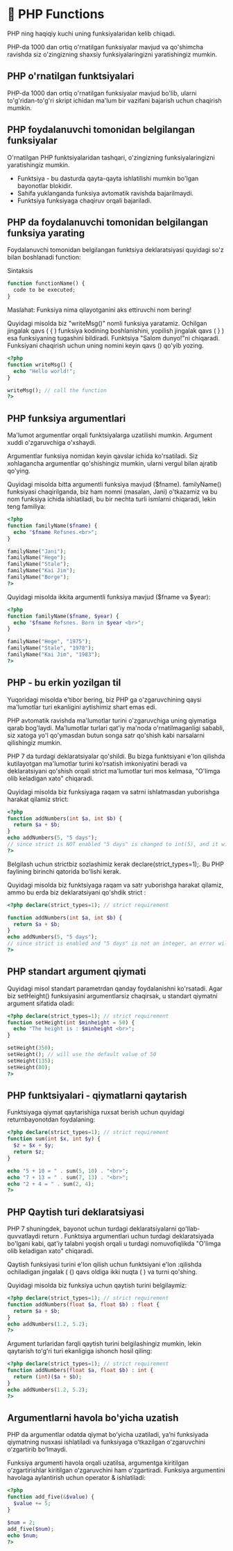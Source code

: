 # 📔 PHP Functions

PHP ning haqiqiy kuchi uning funksiyalaridan kelib chiqadi.

PHP-da 1000 dan ortiq o'rnatilgan funksiyalar mavjud va qo'shimcha ravishda siz o'zingizning shaxsiy funksiyalaringizni yaratishingiz mumkin.

## PHP o'rnatilgan funktsiyalari
PHP-da 1000 dan ortiq o'rnatilgan funksiyalar mavjud bo'lib, ularni to'g'ridan-to'g'ri skript ichidan ma'lum bir vazifani bajarish uchun chaqirish mumkin.

## PHP foydalanuvchi tomonidan belgilangan funksiyalar

O'rnatilgan PHP funktsiyalaridan tashqari, o'zingizning funksiyalaringizni yaratishingiz mumkin.

- Funktsiya - bu dasturda qayta-qayta ishlatilishi mumkin bo'lgan bayonotlar blokidir.
- Sahifa yuklanganda funksiya avtomatik ravishda bajarilmaydi.
- Funktsiya funksiyaga chaqiruv orqali bajariladi.

## PHP da foydalanuvchi tomonidan belgilangan funksiya yarating

Foydalanuvchi tomonidan belgilangan funktsiya deklaratsiyasi quyidagi so'z bilan boshlanadi function:

Sintaksis

```php
function functionName() {
  code to be executed;
}
```

Maslahat: Funksiya nima qilayotganini aks ettiruvchi nom bering!

Quyidagi misolda biz "writeMsg()" nomli funksiya yaratamiz. Ochilgan jingalak qavs ( { ) funksiya kodining boshlanishini, yopilish jingalak qavs ( } ) esa funksiyaning tugashini bildiradi. Funktsiya "Salom dunyo!"ni chiqaradi. Funksiyani chaqirish uchun uning nomini keyin qavs () qo'yib yozing.

```php
<?php
function writeMsg() {
  echo "Hello world!";
}

writeMsg(); // call the function
?>
```
## PHP funksiya argumentlari

Ma'lumot argumentlar orqali funktsiyalarga uzatilishi mumkin. Argument xuddi o'zgaruvchiga o'xshaydi.

Argumentlar funksiya nomidan keyin qavslar ichida ko'rsatiladi. Siz xohlagancha argumentlar qo'shishingiz mumkin, ularni vergul bilan ajratib qo'ying.

Quyidagi misolda bitta argumentli funksiya mavjud ($fname). familyName() funksiyasi chaqirilganda, biz ham nomni (masalan, Jani) o'tkazamiz va bu nom funksiya ichida ishlatiladi, bu bir nechta turli ismlarni chiqaradi, lekin teng familiya:

```php
<?php
function familyName($fname) {
  echo "$fname Refsnes.<br>";
}

familyName("Jani");
familyName("Hege");
familyName("Stale");
familyName("Kai Jim");
familyName("Borge");
?>
```

Quyidagi misolda ikkita argumentli funksiya mavjud ($fname va $year):

```php
<?php
function familyName($fname, $year) {
  echo "$fname Refsnes. Born in $year <br>";
}

familyName("Hege", "1975");
familyName("Stale", "1978");
familyName("Kai Jim", "1983");
?>
```

## PHP - bu erkin yozilgan til

Yuqoridagi misolda e'tibor bering, biz PHP ga o'zgaruvchining qaysi ma'lumotlar turi ekanligini aytishimiz shart emas edi.

PHP avtomatik ravishda ma'lumotlar turini o'zgaruvchiga uning qiymatiga qarab bog'laydi. Ma'lumotlar turlari qat'iy ma'noda o'rnatilmaganligi sababli, siz xatoga yo'l qo'ymasdan butun songa satr qo'shish kabi narsalarni qilishingiz mumkin.

PHP 7 da turdagi deklaratsiyalar qo'shildi. Bu bizga funktsiyani e'lon qilishda kutilayotgan ma'lumotlar turini ko'rsatish imkoniyatini beradi va deklaratsiyani qo'shish orqali strict ma'lumotlar turi mos kelmasa, "O'limga olib keladigan xato" chiqaradi.

Quyidagi misolda biz funksiyaga raqam va satrni ishlatmasdan yuborishga harakat qilamiz strict:

```php
<?php
function addNumbers(int $a, int $b) {
  return $a + $b;
}
echo addNumbers(5, "5 days");
// since strict is NOT enabled "5 days" is changed to int(5), and it will return 10
?>
```

Belgilash uchun strictbiz sozlashimiz kerak declare(strict_types=1);. Bu PHP faylining birinchi qatorida bo'lishi kerak.

Quyidagi misolda biz funktsiyaga raqam va satr yuborishga harakat qilamiz, ammo bu erda biz deklaratsiyani qo'shdik strict :

```php
<?php declare(strict_types=1); // strict requirement

function addNumbers(int $a, int $b) {
  return $a + $b;
}
echo addNumbers(5, "5 days");
// since strict is enabled and "5 days" is not an integer, an error will be thrown
?>
```

## PHP standart argument qiymati

Quyidagi misol standart parametrdan qanday foydalanishni ko'rsatadi. Agar biz setHeight() funksiyasini argumentlarsiz chaqirsak, u standart qiymatni argument sifatida oladi:

```php
<?php declare(strict_types=1); // strict requirement
function setHeight(int $minheight = 50) {
  echo "The height is : $minheight <br>";
}

setHeight(350);
setHeight(); // will use the default value of 50
setHeight(135);
setHeight(80);
?>
```

## PHP funktsiyalari - qiymatlarni qaytarish

Funktsiyaga qiymat qaytarishiga ruxsat berish uchun quyidagi returnbayonotdan foydalaning:

```php
<?php declare(strict_types=1); // strict requirement
function sum(int $x, int $y) {
  $z = $x + $y;
  return $z;
}

echo "5 + 10 = " . sum(5, 10) . "<br>";
echo "7 + 13 = " . sum(7, 13) . "<br>";
echo "2 + 4 = " . sum(2, 4);
?>
```

## PHP Qaytish turi deklaratsiyasi

PHP 7 shuningdek, bayonot uchun turdagi deklaratsiyalarni qo'llab-quvvatlaydi return . Funktsiya argumentlari uchun turdagi deklaratsiyada bo'lgani kabi, qat'iy talabni yoqish orqali u turdagi nomuvofiqlikda "O'limga olib keladigan xato" chiqaradi.

Qaytish funksiyasi turini e'lon qilish uchun funktsiyani e'lon :qilishda ochiladigan jingalak ( {) qavs oldiga ikki nuqta ( ) va turni qo'shing.

Quyidagi misolda biz funksiya uchun qaytish turini belgilaymiz:

```php
<?php declare(strict_types=1); // strict requirement
function addNumbers(float $a, float $b) : float {
  return $a + $b;
}
echo addNumbers(1.2, 5.2);
?>
```

Argument turlaridan farqli qaytish turini belgilashingiz mumkin, lekin qaytarish toʻgʻri turi ekanligiga ishonch hosil qiling:

```php
<?php declare(strict_types=1); // strict requirement
function addNumbers(float $a, float $b) : int {
  return (int)($a + $b);
}
echo addNumbers(1.2, 5.2);
?>
```

## Argumentlarni havola bo'yicha uzatish

PHP da argumentlar odatda qiymat boʻyicha uzatiladi, yaʼni funksiyada qiymatning nusxasi ishlatiladi va funksiyaga oʻtkazilgan oʻzgaruvchini oʻzgartirib boʻlmaydi.

Funksiya argumenti havola orqali uzatilsa, argumentga kiritilgan oʻzgartirishlar kiritilgan oʻzgaruvchini ham oʻzgartiradi. Funksiya argumentini havolaga aylantirish uchun operator & ishlatiladi:

```php
<?php
function add_five(&$value) {
  $value += 5;
}

$num = 2;
add_five($num);
echo $num;
?>
```






